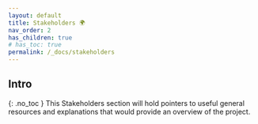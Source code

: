 ```yaml
---
layout: default
title: Stakeholders 🌍
nav_order: 2
has_children: true
# has_toc: true
permalink: /_docs/stakeholders
---
```

## Intro  
{: .no_toc }
This Stakeholders section will hold pointers to useful general resources and explanations that would provide an overview of the project.
